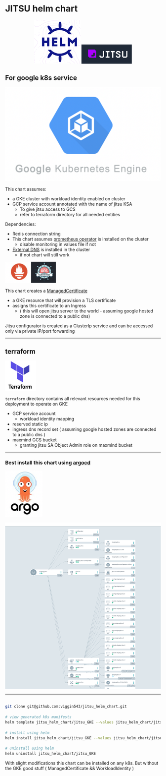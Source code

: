 

# JITSU helm chart
<p align="center">
<img alt="img_2.png" src="./readme_assets/img_2.png" width="150"/>
<img alt="img_1.png" src="./readme_assets/img_1.png"/>
</p>



## For google k8s service

<p align="center">
<img alt="img_3.png" src="./readme_assets/img_3.png"/>
</p>

This chart assumes:
- a GKE cluster with workload identity enabled on cluster
- GCP service account annotated with the name of jitsu KSA 
  - To give jitsu access to GCS
  - refer to terraform directory for all needed entities 

Dependencies:
- Redis connection string 
- This chart assumes [prometheus operator](https://github.com/bitnami/charts/tree/master/bitnami/kube-prometheus/#installing-the-chart) is installed on the cluster 
  - disable monitoring in values file if not
- [External DNS](https://github.com/kubernetes-sigs/external-dns) is installed in the cluster
  - if not chart will still work

<img alt="img_6.png" src="./readme_assets/img_6.png" width="80"/> <img alt="img_7.png" src="./readme_assets/edns.png" width="80"/>

This chart creates a [ManagedCertificate](https://cloud.google.com/kubernetes-engine/docs/how-to/managed-certs) 
- a GKE resource that will provision a TLS certificate
- assigns this certificate to an Ingress
  - ( this will open jitsu server to the world - assuming google hosted zone is connected to a public dns)
  
Jitsu configurator is created as a ClusterIp service and can be accessed only via private IP/port forwarding

---

## terraform

<img alt="img_4.png" src="./readme_assets/img_4.png" width="100"/>


`terraform` directory contains all relevant resources needed for this deployment to operate on GKE
- GCP service account
  - workload identity mapping
- reserved static ip
- ingress dns record set ( assuming google hosted zones are connected to a public dns )
- maxmind GCS bucket
  - granting jitsu SA Object Admin role on maxmind bucket

---

### Best install this chart using [argocd](https://argo-cd.readthedocs.io/en/stable/)

<img alt="img_5.png" height="150" src="./readme_assets/img_5.png"/>

![img.png](./readme_assets/img.png)

---


```bash

git clone git@github.com:viggin543/jitsu_helm_chart.git

# view generated k8s manifests
helm template jitsu_helm_chart/jitsu_GKE --values jitsu_helm_chart/jitsu_GKE/values.yaml --debug

# install using helm
helm install jitsu_helm_chart/jitsu_GKE --values jitsu_helm_chart/jitsu_GKE/values.yaml 

# uninstall using helm
helm uninstall jitsu_helm_chart/jitsu_GKE
```

With slight modifications this chart can be installed on any k8s.
But without the GKE good stuff
( ManagedCertificate && WorkloadIdentity )
